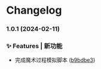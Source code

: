 # Changelog

### 1.0.1 (2024-02-11)


### ✨ Features | 新功能

* 完成魔术过程模拟脚本 ([b9bdbe3](https://github.com/loclink/magic2024/commit/b9bdbe31a9d668fca68e719ade6b52bf6ba8fc35))